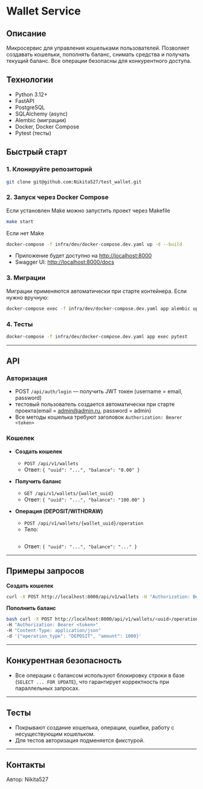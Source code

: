 # Wallet Service

## Описание

Микросервис для управления кошельками пользователей. Позволяет создавать кошельки, пополнять баланс, снимать средства и получать текущий баланс. Все операции безопасны для конкурентного доступа.

## Технологии

- Python 3.12+
- FastAPI
- PostgreSQL
- SQLAlchemy (async)
- Alembic (миграции)
- Docker, Docker Compose
- Pytest (тесты)

## Быстрый старт

### 1. Клонируйте репозиторий

```bash
git clone git@github.com:Nikita527/test_wallet.git
```

### 2. Запуск через Docker Compose

Если установлен Make можно запустить проект через Makefile
```bash
make start
```

Если нет Make
```bash
docker-compose -f infra/dev/docker-compose.dev.yaml up -d --build
```

- Приложение будет доступно на [http://localhost:8000](http://localhost:8000)
- Swagger UI: [http://localhost:8000/docs](http://localhost:8000/docs)

### 3. Миграции

Миграции применяются автоматически при старте контейнера. Если нужно вручную:

```bash
docker-compose exec -f infra/dev/docker-compose.dev.yaml app alembic upgrade head
```

### 4. Тесты

```bash
docker-compose -f infra/dev/docker-compose.dev.yaml app exec pytest
```


---

## API

### Авторизация

- POST `/api/auth/login` — получить JWT токен (username = email, password)
- тестовый пользователь создается автоматически при старте проекта(email = admin@admin.ru, password = admin)
- Все методы кошелька требуют заголовок `Authorization: Bearer <token>`

### Кошелек

- **Создать кошелек**
    - `POST /api/v1/wallets`
    - Ответ: `{ "uuid": "...", "balance": "0.00" }`

- **Получить баланс**
    - `GET /api/v1/wallets/{wallet_uuid}`
    - Ответ: `{ "uuid": "...", "balance": "100.00" }`

- **Операция (DEPOSIT/WITHDRAW)**
    - `POST /api/v1/wallets/{wallet_uuid}/operation`
    - Тело:
      ```
    - Ответ: `{ "uuid": "...", "balance": "..." }`

---

## Примеры запросов

**Создать кошелек**

```bash
curl -X POST http://localhost:8000/api/v1/wallets -H "Authorization: Bearer <token>"
```

**Пополнить баланс**

```bash
bash curl -X POST http://localhost:8000/api/v1/wallets/<uuid>/operation
-H "Authorization: Bearer <token>"
-H "Content-Type: application/json"
-d '{"operation_type": "DEPOSIT", "amount": 1000}'
```

---

## Конкурентная безопасность

- Все операции с балансом используют блокировку строки в базе (`SELECT ... FOR UPDATE`), что гарантирует корректность при параллельных запросах.

---

## Тесты

- Покрывают создание кошелька, операции, ошибки, работу с несуществующим кошельком.
- Для тестов авторизация подменяется фикстурой.

---

## Контакты

Автор: Nikita527
